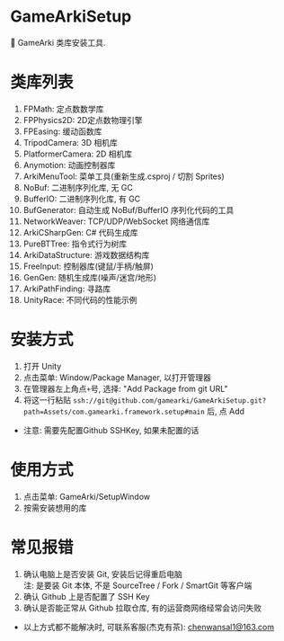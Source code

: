 # GameArkiSetup
🍔 GameArki 类库安装工具.

# 类库列表
1. FPMath: 定点数数学库  
2. FPPhysics2D: 2D定点数物理引擎  
3. FPEasing: 缓动函数库  
4. TripodCamera: 3D 相机库  
5. PlatformerCamera: 2D 相机库  
6. Anymotion: 动画控制器库  
7. ArkiMenuTool: 菜单工具(重新生成.csproj / 切割 Sprites)  
8. NoBuf: 二进制序列化库, 无 GC  
9. BufferIO: 二进制序列化库, 有 GC  
10. BufGenerator: 自动生成 NoBuf/BufferIO 序列化代码的工具  
11. NetworkWeaver: TCP/UDP/WebSocket 网络通信库  
12. ArkiCSharpGen: C# 代码生成库  
13. PureBTTree: 指令式行为树库  
14. ArkiDataStructure: 游戏数据结构库  
15. FreeInput: 控制器库(键鼠/手柄/触屏)  
16. GenGen: 随机生成库(噪声/迷宫/地形)  
17. ArkiPathFinding: 寻路库  
18. UnityRace: 不同代码的性能示例  

# 安装方式
1. 打开 Unity
2. 点击菜单: Window/Package Manager, 以打开管理器
3. 在管理器左上角点`+`号, 选择: "Add Package from git URL"
4. 将这一行粘贴 `ssh://git@github.com/gamearki/GameArkiSetup.git?path=Assets/com.gamearki.framework.setup#main` 后, 点 Add  
- 注意: 需要先配置Github SSHKey, 如果未配置的话

# 使用方式
1. 点击菜单: GameArki/SetupWindow  
2. 按需安装想用的库  

# 常见报错
1. 确认电脑上是否安装 Git, 安装后记得重启电脑  
注: 是要装 Git 本体, 不是 SourceTree / Fork / SmartGit 等客户端  
2. 确认 Github 上是否配置了 SSH Key  
3. 确认是否能正常从 Github 拉取仓库, 有的运营商网络经常会访问失败  
- 以上方式都不能解决时, 可联系客服(杰克有茶): chenwansal1@163.com  
